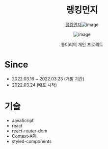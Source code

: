 <div align=center>

# **랭킹먼지**
 [랭킹먼지](https://dust-rating.ga/)![image](https://user-images.githubusercontent.com/77133565/159823315-26e45fb8-accb-49e5-8de4-6097865b1f78.png)

 
![image](https://user-images.githubusercontent.com/77133565/159783161-5a270afd-f49f-4762-a0d0-bbb895daa2fb.png)



 
퉁이리의 개인 프로젝트

</div>

# Since
- 2022.03.16 ~ 2022.03.23 (개발 기간)
- 2022.03.24 (배포 시작)

# 기술
- JavaScript
- react
- react-router-dom
- Context-API
- styled-components 
